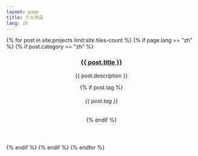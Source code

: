 ```yaml
---
layout: page
title: 个人作品
lang: zh
---
```


<!-- Main -->
<div id="main">

<section id="one" class="tiles">
	{% for post in site.projects limit:site.tiles-count %}
        {% if page.lang == "zh" %}
            {% if post.category == "zh" %}
                <article>
                    <span class="image">
                        <img src="{{ site.baseurl }}{{ post.image }}" alt="" />
                    </span>
                    <header class="major">
                        <h3><a href="{{ site.baseurl }}{{ post.url }}" class="link">{{ post.title }}</a></h3>
                        <p>{{ post.description }}</p>
                        {% if post.tag %}<h6 class="icon fa-tag"> {{ post.tag }}</h6>{% endif %}
                    </header>
                </article>
            {% endif %}
        {% endif %}
	{% endfor %}
</section>


</div>
